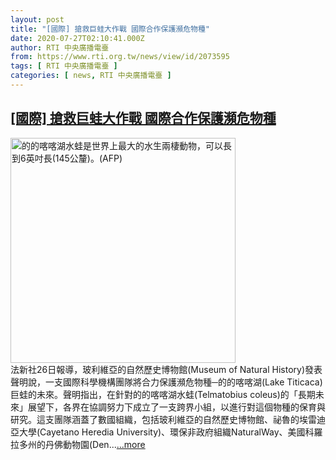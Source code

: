 ```yaml
---
layout: post
title: "[國際] 搶救巨蛙大作戰 國際合作保護瀕危物種"
date: 2020-07-27T02:10:41.000Z
author: RTI 中央廣播電臺
from: https://www.rti.org.tw/news/view/id/2073595
tags: [ RTI 中央廣播電臺 ]
categories: [ news, RTI 中央廣播電臺 ]
---
```

<!--1595815841000-->
[[國際] 搶救巨蛙大作戰 國際合作保護瀕危物種](https://www.rti.org.tw/news/view/id/2073595)
------

<div>
<img src="https://static.rti.org.tw/assets/thumbnails/2020/07/27/a80cf384d4b042851125a5c6d0e86342.jpg" width="360" alt="的的喀喀湖水蛙是世界上最大的水生兩棲動物，可以長到6英吋長(145公釐)。(AFP)" title="的的喀喀湖水蛙是世界上最大的水生兩棲動物，可以長到6英吋長(145公釐)。(AFP)"><br>法新社26日報導，玻利維亞的自然歷史博物館(Museum of Natural History)發表聲明說，一支國際科學機構團隊將合力保護瀕危物種─的的喀喀湖(Lake Titicaca)巨蛙的未來。聲明指出，在針對的的喀喀湖水蛙(Telmatobius coleus)的「長期未來」展望下，各界在協調努力下成立了一支跨界小組，以進行對這個物種的保育與研究。這支團隊涵蓋了數國組織，包括玻利維亞的自然歷史博物館、祕魯的埃雷迪亞大學(Cayetano Heredia University)、環保非政府組織NaturalWay、美國科羅拉多州的丹佛動物園(Den...<a target="_blank" href="https://www.rti.org.tw/news/view/id/2073595">...more</a>
</div>
